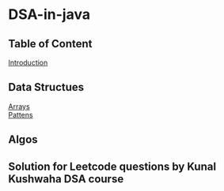 # DSA-in-java

## Table of Content
[Introduction](https://github.com/harshsennnn/DSA-in-java/blob/main/Introduction.md)

## Data Structues
[Arrays](https://github.com/harshsennnn/DSA-in-java/blob/main/Array.java) <br>
[Pattens](https://github.com/harshsennnn/DSA-in-java/blob/main/Patterns.java)







## Algos





## Solution for Leetcode questions by Kunal Kushwaha DSA course
